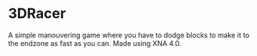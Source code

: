 # 3DRacer
A simple manouvering game where you have to dodge blocks to make it to the endzone as fast as you can. Made using XNA 4.0.
